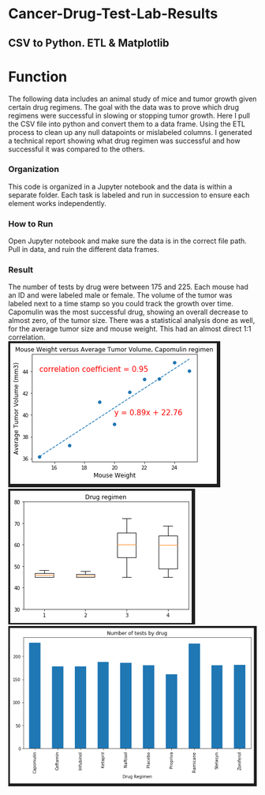 # Cancer-Drug-Test-Lab-Results
## CSV to Python. ETL & Matplotlib
# Function
The following data includes an animal study of mice and tumor growth given certain drug regimens. The goal with the data was to prove which drug regimens were successful in slowing or stopping tumor growth. 
Here I pull the CSV file into python and convert them to a data frame. Using the ETL process to clean up any null datapoints or mislabeled columns. 
I generated a technical report showing what drug regimen was successful and how successful it was compared to the others.  
### Organization
This code is organized in a Jupyter notebook and the data is within a separate folder. Each task is labeled and run in succession to ensure each element works independently. 
### How to Run
Open Jupyter notebook and make sure the data is in the correct file path. Pull in data, and ruin the different data frames. 
### Result
The number of tests by drug were between 175 and 225. Each mouse had an ID and were labeled male or female. The volume of the tumor was labeled next to a time stamp so you could track the growth over time. Capomulin was the most successful drug, showing an overall decrease to almost zero, of the tumor size. There was a statistical analysis done as well, for the average tumor size and mouse weight. This had an almost direct 1:1 correlation.<br/>
![image](https://github.com/mitchklee35/Cancer-Drug-Test-Lab-Results/blob/master/Pymaceuticals/images/cap_stat_analysis.PNG)<br/>
![image](https://github.com/mitchklee35/Cancer-Drug-Test-Lab-Results/blob/master/Pymaceuticals/images/final_tumor_vol.PNG)<br/>
![image](https://github.com/mitchklee35/Cancer-Drug-Test-Lab-Results/blob/master/Pymaceuticals/images/tests_per_drug.PNG)<br/>
